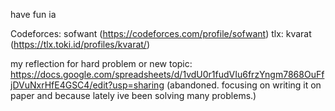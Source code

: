 have fun ia

Codeforces: sofwant (https://codeforces.com/profile/sofwant)
tlx: kvarat (https://tlx.toki.id/profiles/kvarat/)

my reflection for hard problem or new topic: https://docs.google.com/spreadsheets/d/1vdU0r1fudVIu6frzYngm7868OuFfjDVuNxrHfE4GSC4/edit?usp=sharing  (abandoned. focusing on writing it on paper and because lately ive been solving many problems.)
